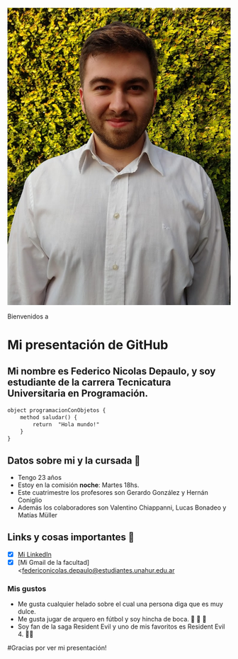 ![Mi foto de GIT](./assets/fondoCV.jpg)

Bienvenidos a
# Mi presentación de GitHub

## Mi nombre es **Federico Nicolas Depaulo**, y soy estudiante de la carrera Tecnicatura Universitaria en Programación.

```
object programacionConObjetos { 
    method saludar() { 
        return  "Hola mundo!" 
    }
}
```

## Datos sobre mi y la cursada :book:
* Tengo 23 años
* Estoy en la comisión **noche**: Martes 18hs.
* Este cuatrimestre los profesores son Gerardo González y Hernán Coniglio
* Además los colaboradores son Valentino Chiappanni, Lucas Bonadeo y Matías Müller

## Links y cosas importantes :monocle_face:
- [x] [Mi LinkedIn](https://www.linkedin.com/in/federico-depaulo-2805a1242/)
- [x] [Mi Gmail de la facultad] <federiconicolas.depaulo@estudiantes.unahur.edu.ar

### Mis gustos
* Me gusta cualquier helado sobre el cual una persona diga que es muy dulce.
* Me gusta jugar de arquero en fútbol y soy hincha de boca. :blue_heart: :yellow_heart: :blue_heart:
* Soy fan de la saga Resident Evil y uno de mis favoritos es Resident Evil 4. :zombie_man:

#Gracias por ver mi presentación!
